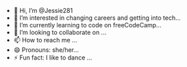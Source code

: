 - 👋 Hi, I’m @Jessie281
- 👀 I’m interested in changing careers and getting into tech...
- 🌱 I’m currently learning to code on freeCodeCamp...
- 💞️ I’m looking to collaborate on ...
- 📫 How to reach me ...
- 😄 Pronouns: she/her...
- ⚡ Fun fact: I like to dance ...

<!---
Jessie281/Jessie281 is a ✨ special ✨ repository because its `README.md` (this file) appears on your GitHub profile.
You can click the Preview link to take a look at your changes.
--->
